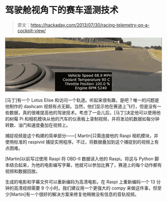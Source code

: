 # 驾驶舱视角下的赛车遥测技术

> 原文：<https://hackaday.com/2013/07/30/racing-telemetry-on-a-cockpit-view/>

![ODB](img/e4627492644416bcea17ac6c45421b54.png)

[马丁]有一个 Lotus Elise 和访问一个轨道。听起来很有趣，是吧？唯一的问题是他制作的 dashcam 视频有点无聊。当然，他们显示他在赛道上飞行，但是没有一些数据，真的很难提高他的驾驶技术。考虑了一会儿后，[马丁]决定他可以使用他的树莓 Pi 和相机模块从他的汽车的仪表板上录制视频，并将发动机数据如每分钟转数、油门和速度叠加在视频上。

捕捉视频是这个构建的简单部分——[ Martin]只需连接他的 Raspi 相机模块，并使用标准的 raspivid 捕捉实用程序。不过，将数据叠加到这个捕捉到的视频上有点困难。

[Martin]以前写过使用 Raspi 将 OBD-II 数据读入他的 Raspi。将这与 Python 脚本结合起来，为他的电影编写字幕，他就可以参加比赛了，赛道上的每个动作都有视频和数据回放。

生成的电影和字幕文件可以重新编码为高清电影。在 Raspi 上重新编码一个 13 分钟的高清视频需要 9 个小时。我们建议用一个更强大的 compy 来做这件事，但至少[Martin]有一个很好的解决方案来修复他稍微没有信息的音轨视频。